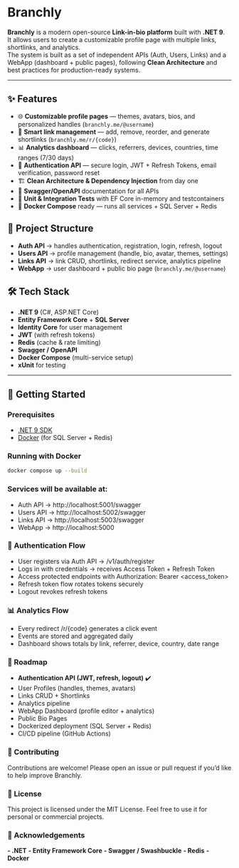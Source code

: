 # Branchly

**Branchly** is a modern open-source **Link-in-bio platform** built with **.NET 9**.  
It allows users to create a customizable profile page with multiple links, shortlinks, and analytics.  
The system is built as a set of independent APIs (Auth, Users, Links) and a WebApp (dashboard + public pages), following **Clean Architecture** and best practices for production-ready systems.

---

## ✨ Features

- 🌐 **Customizable profile pages** — themes, avatars, bios, and personalized handles (`branchly.me/@username`)
- 🔗 **Smart link management** — add, remove, reorder, and generate shortlinks (`branchly.me/r/{code}`)
- 📊 **Analytics dashboard** — clicks, referrers, devices, countries, time ranges (7/30 days)
- 🔐 **Authentication API** — secure login, JWT + Refresh Tokens, email verification, password reset
- 🏗 **Clean Architecture & Dependency Injection** from day one
- 📖 **Swagger/OpenAPI** documentation for all APIs
- 🧪 **Unit & Integration Tests** with EF Core in-memory and testcontainers
- 🐳 **Docker Compose** ready — runs all services + SQL Server + Redis

## 📂 Project Structure

- **Auth API** → handles authentication, registration, login, refresh, logout  
- **Users API** → profile management (handle, bio, avatar, themes, settings)  
- **Links API** → link CRUD, shortlinks, redirect service, analytics pipeline  
- **WebApp** → user dashboard + public bio page (`branchly.me/@username`)  

## 🛠 Tech Stack

- **.NET 9** (C#, ASP.NET Core)
- **Entity Framework Core** + **SQL Server**
- **Identity Core** for user management
- **JWT** (with refresh tokens)
- **Redis** (cache & rate limiting)
- **Swagger / OpenAPI**
- **Docker Compose** (multi-service setup)
- **xUnit** for testing

---

## 🚀 Getting Started

### Prerequisites
- [.NET 9 SDK](https://dotnet.microsoft.com/en-us/download/dotnet/9.0)  
- [Docker](https://www.docker.com/) (for SQL Server + Redis)  

### Running with Docker
```bash
docker compose up --build
```

### Services will be available at:

- Auth API → http://localhost:5001/swagger
- Users API → http://localhost:5002/swagger
- Links API → http://localhost:5003/swagger
- WebApp → http://localhost:5000

### 🔐 Authentication Flow

- User registers via Auth API → /v1/auth/register
- Logs in with credentials → receives Access Token + Refresh Token
- Access protected endpoints with Authorization: Bearer <access_token>
- Refresh token flow rotates tokens securely
- Logout revokes refresh tokens

### 📊 Analytics Flow

- Every redirect /r/{code} generates a click event
- Events are stored and aggregated daily
- Dashboard shows totals by link, referrer, device, country, date range

### 📖 Roadmap

 - **Authentication API (JWT, refresh, logout)** ✔️
 - User Profiles (handles, themes, avatars)
 - Links CRUD + Shortlinks
 - Analytics pipeline
 - WebApp Dashboard (profile editor + analytics)
 - Public Bio Pages
 - Dockerized deployment (SQL Server + Redis)
 - CI/CD pipeline (GitHub Actions)

### 🤝 Contributing

Contributions are welcome!
Please open an issue or pull request if you’d like to help improve Branchly.

### 📜 License

This project is licensed under the MIT License.
Feel free to use it for personal or commercial projects.

### 🌟 Acknowledgements
**- .NET**
**- Entity Framework Core**
**- Swagger / Swashbuckle**
**- Redis**
**- Docker**

